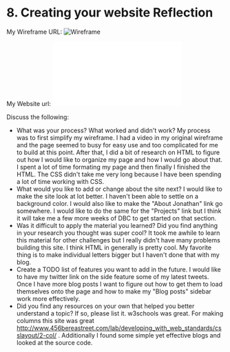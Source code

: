 # 8. Creating your website Reflection

My Wireframe URL:
![Wireframe](https://github.com/jroger2908/jroger2908.github.io/commit/f2f18b9d4881b55d7dc890ba6c95d5651e5d0080)

My Website url:
![My website](file:///Users/crgr33/Desktop/U1W2%20Solo%20challenge%20jroger2908.github.io.html#)
<!-- Place your website link here -->

Discuss the following:
* What was your process? What worked and didn't work?
My process was to first simplify my wireframe. I had a video in my original wireframe and the page seemed to busy for easy use and too complicated for me to build at this point. After that, I did a bit of research on HTML to figure out how I would like to organize my page and how I would go about that. I spent a lot of time formating my page and then finally I finished the HTML. The CSS didn't take me very long because I have been spending a lot of time working with CSS.
* What would you like to add or change about the site next?
I would like to make the site look at lot better. I haven't been able to settle on a background color. I would also like to make the "About Jonathan" link go somewhere. I would like to do the same for the "Projects" link but I think it will take me a few more weeks of DBC to get started on that section.
* Was it difficult to apply the material you learned? Did you find anything in your research you thought was super cool?
It took me awhile to learn this material for other challenges but I really didn't have many problems building this site. I think HTML in generally is pretty cool. My favorite thing is to make individual letters bigger but I haven't done that with my blog.
* Create a TODO list of features you want to add in the future.
I would like to have my twitter link on the side feature some of my latest tweets. Once I have more blog posts I want to figure out how to get them to load themselves onto the page and how to make my "Blog posts" sidebar work more effectively.
* Did you find any resources on your own that helped you better understand a topic? If so, please list it.
w3schools was great. For making columns this site was great  http://www.456bereastreet.com/lab/developing_with_web_standards/csslayout/2-col/ .
Additionally I found some simple yet effective blogs and looked at the source code.
